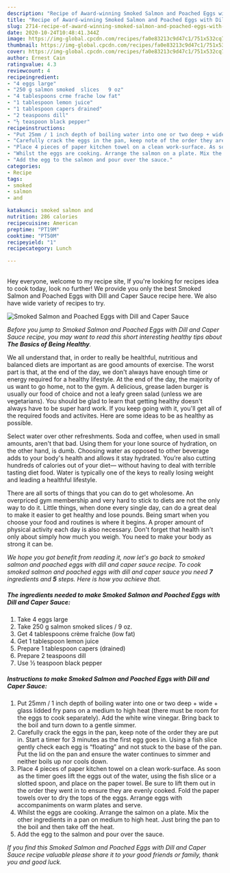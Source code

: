 ```yaml
---
description: "Recipe of Award-winning Smoked Salmon and Poached Eggs with Dill and Caper Sauce"
title: "Recipe of Award-winning Smoked Salmon and Poached Eggs with Dill and Caper Sauce"
slug: 2714-recipe-of-award-winning-smoked-salmon-and-poached-eggs-with-dill-and-caper-sauce
date: 2020-10-24T10:48:41.344Z
image: https://img-global.cpcdn.com/recipes/fa0e83213c9d47c1/751x532cq70/smoked-salmon-and-poached-eggs-with-dill-and-caper-sauce-recipe-main-photo.jpg
thumbnail: https://img-global.cpcdn.com/recipes/fa0e83213c9d47c1/751x532cq70/smoked-salmon-and-poached-eggs-with-dill-and-caper-sauce-recipe-main-photo.jpg
cover: https://img-global.cpcdn.com/recipes/fa0e83213c9d47c1/751x532cq70/smoked-salmon-and-poached-eggs-with-dill-and-caper-sauce-recipe-main-photo.jpg
author: Ernest Cain
ratingvalue: 4.3
reviewcount: 4
recipeingredient:
- "4 eggs large"
- "250 g salmon smoked  slices   9 oz"
- "4 tablespoons crme frache low fat"
- "1 tablespoon lemon juice"
- "1 tablespoon capers drained"
- "2 teaspoons dill"
- "½ teaspoon black pepper"
recipeinstructions:
- "Put 25mm / 1 inch depth of boiling water into one or two deep + wide + glass lidded fry pans on a medium to high heat (there must be room for the eggs to cook separately). Add the white wine vinegar. Bring back to the boil and turn down to a gentle simmer."
- "Carefully crack the eggs in the pan, keep note of the order they are put in. Start a timer for 3 minutes as the first egg goes in. Using a fish slice gently check each egg is “floating” and not stuck to the base of the pan. Put the lid on the pan and ensure the water continues to simmer and neither boils up nor cools down."
- "Place 4 pieces of paper kitchen towel on a clean work-surface. As soon as the timer goes lift the eggs out of the water, using the fish slice or a slotted spoon, and place on the paper towel. Be sure to lift them out in the order they went in to ensure they are evenly cooked. Fold the paper towels over to dry the tops of the eggs. Arrange eggs with accompaniments on warm plates and serve."
- "Whilst the eggs are cooking. Arrange the salmon on a plate. Mix the other ingredients in a pan on medium to high heat. Just bring the pan to the boil and then take off the heat."
- "Add the egg to the salmon and pour over the sauce."
categories:
- Recipe
tags:
- smoked
- salmon
- and

katakunci: smoked salmon and 
nutrition: 286 calories
recipecuisine: American
preptime: "PT19M"
cooktime: "PT50M"
recipeyield: "1"
recipecategory: Lunch

---
```

<br>
Hey everyone, welcome to my recipe site, If you're looking for recipes idea to cook today, look no further! We provide you only the best Smoked Salmon and Poached Eggs with Dill and Caper Sauce recipe here. We also have wide variety of recipes to try.
<br>


![Smoked Salmon and Poached Eggs with Dill and Caper Sauce](https://img-global.cpcdn.com/recipes/fa0e83213c9d47c1/751x532cq70/smoked-salmon-and-poached-eggs-with-dill-and-caper-sauce-recipe-main-photo.jpg)

<i>Before you jump to Smoked Salmon and Poached Eggs with Dill and Caper Sauce recipe, you may want to read this short interesting healthy tips about <strong>The Basics of Being Healthy</strong>.</i>

We all understand that, in order to really be healthful, nutritious and balanced diets are important as are good amounts of exercise. The worst part is that, at the end of the day, we don't always have enough time or energy required for a healthy lifestyle. At the end of the day, the majority of us want to go home, not to the gym. A delicious, grease laden burger is usually our food of choice and not a leafy green salad (unless we are vegetarians). You should be glad to learn that getting healthy doesn't always have to be super hard work. If you keep going with it, you'll get all of the required foods and activites. Here are some ideas to be as healthy as possible.

Select water over other refreshments. Soda and coffee, when used in small amounts, aren't that bad. Using them for your lone source of hydration, on the other hand, is dumb. Choosing water as opposed to other beverage adds to your body's health and allows it stay hydrated. You’re also cutting hundreds of calories out of your diet— without having to deal with terrible tasting diet food. Water is typically one of the keys to really losing weight and leading a healthful lifestyle.

There are all sorts of things that you can do to get wholesome. An overpriced gym membership and very hard to stick to diets are not the only way to do it. Little things, when done every single day, can do a great deal to make it easier to get healthy and lose pounds. Being smart when you choose your food and routines is where it begins. A proper amount of physical activity each day is also necessary. Don't forget that health isn't only about simply how much you weigh. You need to make your body as strong it can be. 


<i>We hope you got benefit from reading it, now let's go back to smoked salmon and poached eggs with dill and caper sauce recipe. To cook smoked salmon and poached eggs with dill and caper sauce you need <strong>7</strong> ingredients and <strong>5</strong> steps. Here is how you achieve that.
</i>

##### The ingredients needed to make Smoked Salmon and Poached Eggs with Dill and Caper Sauce:

1. Take 4 eggs large
1. Take 250 g salmon smoked  slices  / 9 oz.
1. Get 4 tablespoons crème fraîche (low fat)
1. Get 1 tablespoon lemon juice
1. Prepare 1 tablespoon capers (drained)
1. Prepare 2 teaspoons dill
1. Use ½ teaspoon black pepper


##### Instructions to make Smoked Salmon and Poached Eggs with Dill and Caper Sauce:

1. Put 25mm / 1 inch depth of boiling water into one or two deep + wide + glass lidded fry pans on a medium to high heat (there must be room for the eggs to cook separately). Add the white wine vinegar. Bring back to the boil and turn down to a gentle simmer.
1. Carefully crack the eggs in the pan, keep note of the order they are put in. Start a timer for 3 minutes as the first egg goes in. Using a fish slice gently check each egg is “floating” and not stuck to the base of the pan. Put the lid on the pan and ensure the water continues to simmer and neither boils up nor cools down.
1. Place 4 pieces of paper kitchen towel on a clean work-surface. As soon as the timer goes lift the eggs out of the water, using the fish slice or a slotted spoon, and place on the paper towel. Be sure to lift them out in the order they went in to ensure they are evenly cooked. Fold the paper towels over to dry the tops of the eggs. Arrange eggs with accompaniments on warm plates and serve.
1. Whilst the eggs are cooking. Arrange the salmon on a plate. Mix the other ingredients in a pan on medium to high heat. Just bring the pan to the boil and then take off the heat.
1. Add the egg to the salmon and pour over the sauce.


<i>If you find this Smoked Salmon and Poached Eggs with Dill and Caper Sauce recipe valuable please share it to your good friends or family, thank you and good luck.</i>
